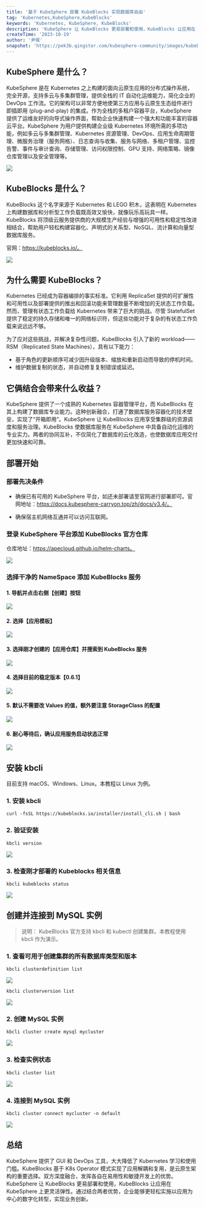 ```yaml
---
title: '基于 KubeSphere 部署 KubeBlocks 实现数据库自由'
tag: 'Kubernetes,KubeSphere,KubeBlocks'
keywords: 'Kubernetes, KubeSphere, KubeBlocks'
description: 'KubeSphere 让 KubeBlocks 更易部署和使用，KubeBlocks 让应用在 KubeSphere 上更灵活弹性。'
createTime: '2023-10-19'
author: '尹珉'
snapshot: 'https://pek3b.qingstor.com/kubesphere-community/images/kubeblocks-on-kubesphere-cover.png'
---
```


## KubeSphere 是什么？

KubeSphere 是在 Kubernetes 之上构建的面向云原生应用的分布式操作系统，完全开源，支持多云与多集群管理，提供全栈的 IT 自动化运维能力，简化企业的 DevOps 工作流。它的架构可以非常方便地使第三方应用与云原生生态组件进行即插即用 (plug-and-play) 的集成。作为全栈的多租户容器平台，KubeSphere 提供了运维友好的向导式操作界面，帮助企业快速构建一个强大和功能丰富的容器云平台。KubeSphere 为用户提供构建企业级 Kubernetes 环境所需的多项功能，例如多云与多集群管理、Kubernetes 资源管理、DevOps、应用生命周期管理、微服务治理（服务网格）、日志查询与收集、服务与网络、多租户管理、监控告警、事件与审计查询、存储管理、访问权限控制、GPU 支持、网络策略、镜像仓库管理以及安全管理等。

![](https://docs.kubesphere-carryon.top/images/docs/v3.x/zh-cn/introduction/what-is-kubesphere/kubesphere-feature-overview.jpeg)

## KubeBlocks 是什么？

KubeBlocks 这个名字来源于 Kubernetes 和 LEGO 积木，这表明在 Kubernetes 上构建数据库和分析型工作负载既高效又愉快，就像玩乐高玩具一样。KubeBlocks 将顶级云服务提供商的大规模生产经验与增强的可用性和稳定性改进相结合，帮助用户轻松构建容器化、声明式的关系型、NoSQL、流计算和向量型数据库服务。

官网：https://kubeblocks.io/。

![](https://pek3b.qingstor.com/kubesphere-community/images/kubeblocks-on-kubesphere-20231019-1.png)

## 为什么需要 KubeBlocks？

Kubernetes 已经成为容器编排的事实标准。它利用 ReplicaSet 提供的可扩展性和可用性以及部署提供的推出和回滚功能来管理数量不断增加的无状态工作负载。然而，管理有状态工作负载给 Kubernetes 带来了巨大的挑战。尽管 StatefulSet 提供了稳定的持久存储和唯一的网络标识符，但这些功能对于复杂的有状态工作负载来说远远不够。

为了应对这些挑战，并解决复杂性问题，KubeBlocks 引入了新的 workload——RSM（Replicated State Machines），具有以下能力：

- 基于角色的更新顺序可减少因升级版本、缩放和重新启动而导致的停机时间。
- 维护数据复制的状态，并自动修复复制错误或延迟。

## 它俩结合会带来什么收益？

KubeSphere 提供了一个成熟的 Kubernetes 容器管理平台，而 KubeBlocks 在其上构建了数据库专业能力。这种创新融合，打通了数据库服务容器化的技术壁垒，实现了“开箱即用”。KubeSphere 让 KubeBlocks 应用享受集群级的资源调度和服务治理。KubeBlocks 使数据库服务在 KubeSphere 中具备自动化运维的专业实力。两者的协同互补，不仅简化了数据库的云化改造，也使数据库应用交付更加快速和可靠。

## 部署开始

### 部署先决条件

- 确保已有可用的 KubeSphere 平台，如还未部署请至官网进行部署即可。官网地址：https://docs.kubesphere-carryon.top/zh/docs/v3.4/。

- 确保宿主机网络互通并可以访问互联网。

### 登录 KubeSphere 平台添加 KubeBlocks 官方仓库

仓库地址：https://apecloud.github.io/helm-charts。

![](https://pek3b.qingstor.com/kubesphere-community/images/kubeblocks-on-kubesphere-20231019-2.png)

### 选择干净的 NameSpace 添加 KubeBlocks 服务

#### 1. 导航并点击右侧【创建】按钮

![](https://pek3b.qingstor.com/kubesphere-community/images/kubeblocks-on-kubesphere-20231019-3.png)

#### 2. 选择【应用模板】

![](https://pek3b.qingstor.com/kubesphere-community/images/kubeblocks-on-kubesphere-20231019-4.png)

#### 3. 选择刚才创建的【应用仓库】并搜索到 KubeBlocks 服务

![](https://pek3b.qingstor.com/kubesphere-community/images/kubeblocks-on-kubesphere-20231019-5.png)

#### 4. 选择目前的稳定版本【0.6.1】

![](https://pek3b.qingstor.com/kubesphere-community/images/kubeblocks-on-kubesphere-20231019-6.png)

#### 5. 默认不需要改 Values 的值，额外要注意 StorageClass 的配置

![](https://pek3b.qingstor.com/kubesphere-community/images/kubeblocks-on-kubesphere-20231019-7.png)

#### 6. 耐心等待后，确认应用服务启动状态正常

![](https://pek3b.qingstor.com/kubesphere-community/images/kubeblocks-on-kubesphere-20231019-8.png)

## 安装 kbcli

目前支持 macOS、Windows、Linux。本教程以 Linux 为例。

### 1. 安装 kbcli

```shell
curl -fsSL https://kubeblocks.io/installer/install_cli.sh | bash
```

### 2. 验证安装

```shell
kbcli version
```

![](https://pek3b.qingstor.com/kubesphere-community/images/kubeblocks-on-kubesphere-20231019-9.png)

### 3. 检查刚才部署的 Kubeblocks 相关信息

```shell
kbcli kubeblocks status
```

![](https://pek3b.qingstor.com/kubesphere-community/images/kubeblocks-on-kubesphere-20231019-10.png)

## 创建并连接到 MySQL 实例

> 说明：
> KubeBlocks 官方支持 kbcli 和 kubectl 创建集群。本教程使用 kbcli 作为演示。

### 1. 查看可用于创建集群的所有数据库类型和版本

```shell
kbcli clusterdefinition list
```

![](https://pek3b.qingstor.com/kubesphere-community/images/kubeblocks-on-kubesphere-20231019-11.png)

```shell
kbcli clusterversion list
```

![](https://pek3b.qingstor.com/kubesphere-community/images/kubeblocks-on-kubesphere-20231019-12.png)

### 2. 创建 MySQL 实例

```shell
kbcli cluster create mysql mycluster
```

![](https://pek3b.qingstor.com/kubesphere-community/images/kubeblocks-on-kubesphere-20231019-13.png)

### 3. 检查实例状态

```shell
kbcli cluster list
```

![](https://pek3b.qingstor.com/kubesphere-community/images/kubeblocks-on-kubesphere-20231019-14.png)

### 4. 连接到 MySQL 实例

```shell
kbcli cluster connect mycluster -n default
```

![](https://pek3b.qingstor.com/kubesphere-community/images/kubeblocks-on-kubesphere-20231019-15.png)

## 总结

KubeSphere 提供了 GUI 和 DevOps 工具，大大降低了 Kubernetes 学习和使用门槛。KubeBlocks 基于 K8s Operator 模式实现了应用解耦和复用，是云原生架构的重要选择。双方深度融合，发挥各自在易用性和敏捷开发上的优势。KubeSphere 让 KubeBlocks 更易部署和使用，KubeBlocks 让应用在 KubeSphere 上更灵活弹性。通过结合两者优势，企业能够更轻松实施以应用为中心的数字化转型，实现业务创新。